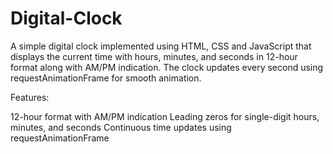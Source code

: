 # Digital-Clock
A simple digital clock implemented using HTML, CSS and JavaScript that displays the current time with hours, minutes, and seconds in 12-hour format along with AM/PM indication. The clock updates every second using requestAnimationFrame for smooth animation.

Features:

12-hour format with AM/PM indication
Leading zeros for single-digit hours, minutes, and seconds
Continuous time updates using requestAnimationFrame
